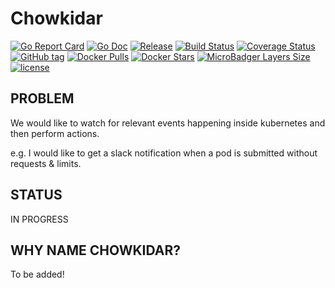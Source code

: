 # Chowkidar

[![Go Report Card](https://goreportcard.com/badge/github.com/stakater/chowkidar?style=flat-square)](https://goreportcard.com/report/github.com/stakater/chowkidar)
[![Go Doc](https://img.shields.io/badge/godoc-reference-blue.svg?style=flat-square)](http://godoc.org/github.com/stakater/chowkidar)
[![Release](https://img.shields.io/github/release/stakater/chowkidar.svg?style=flat-square)](https://github.com/stakater/chowkidar/releases/latest)
[![Build Status](https://travis-ci.org/stakater/chowkidar.svg?branch=master)](https://travis-ci.org/stakater/chowkidar)
[![Coverage Status](https://coveralls.io/repos/github/stakater/chowkidar/badge.svg?branch=master)](https://coveralls.io/github/stakater/chowkidar?branch=master)
[![GitHub tag](https://img.shields.io/github/tag/stakater/chowkidar.svg?maxAge=86400)](https://github.com/stakater/chowkidar)
[![Docker Pulls](https://img.shields.io/docker/pulls/stakater/chowkidar.svg)](https://hub.docker.com/r/stakater/chowkidar/)
[![Docker Stars](https://img.shields.io/docker/stars/stakater/chowkidar.svg)](https://hub.docker.com/r/stakater/chowkidar/)
[![MicroBadger Layers Size](https://images.microbadger.com/badges/image/stakater/chowkidar.svg)](https://microbadger.com/images/stakater/chowkidar)
[![license](https://img.shields.io/github/license/stakater/chowkidar.svg)](LICENSE)


## PROBLEM

We would like to watch for relevant events happening inside kubernetes and then perform actions.

e.g. I would like to get a slack notification when a pod is submitted without requests & limits.


## STATUS

IN PROGRESS

## WHY NAME CHOWKIDAR?

To be added!
